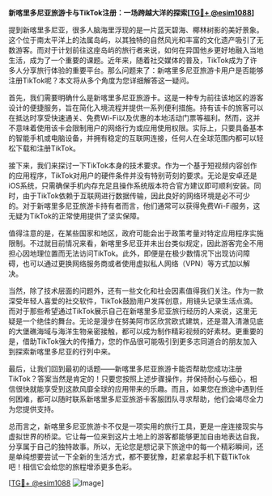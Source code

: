**新喀里多尼亚旅游卡与TikTok注册：一场跨越大洋的探索[[TG💪+ @esim1088](https://t.me/s/esim1088)]**

提到新喀里多尼亚，很多人脑海里浮现的是一片蓝天碧海、椰林树影的美好景象。这个位于南太平洋上的法属岛屿，以其独特的自然风光和丰富的文化遗产吸引了无数游客。而对于计划前往这座岛屿的旅行者来说，如何在异国他乡更好地融入当地生活，成为了一个重要的课题。近年来，随着社交媒体的普及，TikTok成为了许多人分享旅行体验的重要平台。那么问题来了：新喀里多尼亚旅游卡用户是否能够注册TikTok呢？本文将从多个角度为您详细解答这一疑问。

首先，我们需要明确什么是新喀里多尼亚旅游卡。这是一种专为前往该地区的游客设计的便捷服务，旨在简化入境流程并提供一系列便利措施。持有该卡的旅客可以在抵达时享受快速通关、免费Wi-Fi以及优惠的本地活动门票等福利。然而，这并不意味着使用该卡会限制用户的网络行为或应用使用权限。实际上，只要具备基本的智能手机或电脑设备，并拥有稳定的互联网连接，任何人在全球范围内都可以轻松下载和注册TikTok。

接下来，我们来探讨一下TikTok本身的技术要求。作为一个基于短视频内容创作的应用程序，TikTok对用户的硬件条件并没有特别苛刻的要求。无论是安卓还是iOS系统，只需确保手机内存充足且操作系统版本符合官方建议即可顺利安装。同时，由于TikTok依赖于互联网进行数据传输，因此良好的网络环境是必不可少的。对于新喀里多尼亚旅游卡持有者而言，他们通常可以获得免费Wi-Fi服务，这无疑为TikTok的正常使用提供了坚实保障。

值得注意的是，在某些国家和地区，政府可能会出于政策考量对特定应用程序实施限制。不过就目前情况来看，新喀里多尼亚并未出台类似规定，因此游客完全不用担心因地理位置而无法访问TikTok。此外，即便是在极少数情况下出现访问障碍，也可以通过更换网络服务商或者使用虚拟私人网络（VPN）等方式加以解决。

当然，除了技术层面的问题外，还有一些文化和社会因素值得我们关注。作为一款深受年轻人喜爱的社交软件，TikTok鼓励用户发挥创意，用镜头记录生活点滴。而对于那些希望通过TikTok展示自己在新喀里多尼亚旅行经历的人来说，这里无疑是一个绝佳的舞台。无论是漫步在努美阿市区欣赏欧式建筑，还是潜入清澈见底的大堡礁海域与海洋生物亲密接触，都可以成为制作精彩视频的好素材。更重要的是，借助TikTok强大的传播力，您的作品很可能吸引到更多志同道合的朋友加入到探索新喀里多尼亚的行列中来。

最后，让我们回到最初的话题——新喀里多尼亚旅游卡能否帮助您成功注册TikTok？答案当然是肯定的！只要您按照上述步骤操作，并保持耐心与细心，相信很快就能享受到这款风靡全球的应用带来的乐趣。而且，如果您在旅途中遇到任何困难，都可以随时联系新喀里多尼亚旅游卡客服团队寻求帮助，他们会竭尽全力为您提供支持。

总而言之，新喀里多尼亚旅游卡不仅是一项实用的旅行工具，更是一座连接现实与虚拟世界的桥梁。它让每一位来到这片土地上的游客都能够更加自由地表达自我，分享属于自己的独特故事。所以，无论您是想记录下旅途中的每一个精彩瞬间，还是单纯想要尝试一下全新的生活方式，都不要犹豫，赶紧拿起手机下载TikTok吧！相信它会给您的旅程增添更多色彩。

[[TG💪+ @esim1088](https://t.me/s/esim1088) ![Image](https://i.postimg.cc/4NQfJmqS/Snipaste-2025-05-13-00-14-12.png)]